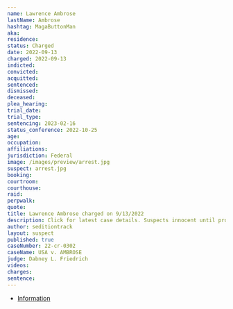 ```yaml
---
name: Lawrence Ambrose
lastName: Ambrose
hashtag: MagaButtonMan
aka:
residence:
status: Charged
date: 2022-09-13
charged: 2022-09-13
indicted:
convicted:
acquitted:
sentenced:
dismissed:
deceased:
plea_hearing:
trial_date:
trial_type:
sentencing: 2023-02-16
status_conference: 2022-10-25
age:
occupation:
affiliations:
jurisdiction: Federal
image: /images/preview/arrest.jpg
suspect: arrest.jpg
booking:
courtroom:
courthouse:
raid:
perpwalk:
quote:
title: Lawrence Ambrose charged on 9/13/2022
description: Click for latest case details. Suspects innocent until proven guilty.
author: seditiontrack
layout: suspect
published: true
caseNumber: 22-cr-0302
caseName: USA v. AMBROSE
judge: Dabney L. Friedrich
videos:
charges:
sentence:
---
```

- [Information](https://storage.courtlistener.com/recap/gov.uscourts.dcd.247234/gov.uscourts.dcd.247234.1.0.pdf)

